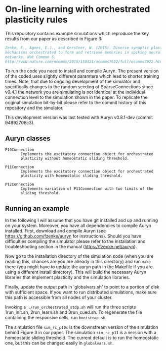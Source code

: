# On-line learning with orchestrated plasticity rules

This repository contains example  simulations which reproduce the key results
from our paper as described in Figure 3:

```bibtex
Zenke, F., Agnes, E.J., and Gerstner, W. (2015). Diverse synaptic plasticity
mechanisms orchestrated to form and retrieve memories in spiking neural
networks. Nat Commun 6.
http://www.nature.com/ncomms/2015/150421/ncomms7922/full/ncomms7922.html
```


To run the code you need to install and compile Auryn. The present version of
the coded uses slightly different paramters which lead to shorter training
times. Note, that due to ongoing development of the simulator and specifically
changes to the random seeding of SparseConnections since v0.4.1 the network you
are simulating is not identical at the individual connection level to the
simulation shown in the paper. To replicate the original simulation bit-by-bit
please refer to the commit history of this repository and the simulator.


This development version was last tested with Auryn v0.8.1-dev (commit
94892708c3).  


## Auryn classes

```
P10Connection 
       Implements the excitatory connection object for orchestrated
       plasticity without homeostatic sliding threshold.

P11Connection 
       Implements the excitatory connection object for orchestrated
       plasticity with homeostatic sliding threshold.

P12Connection 
       Implements variation of P11Connection with two limits of the
       sliding threshold.
```



## Running an example

In the following I will assume that you have git installed and up and running
on your system. Moreover, you have all dependencies to compile Auryn installed.
First, download and compile Auryn (see https://github.com/fzenke/auryn for
instructions). Should you have difficulties compiling the simulator please
refer to the installation and troubleshooting section in the manual
(https://fzenke.net/auryn).

Now go to the installation directory of the simulation code (when you are
reading this, chances are you are already in this directory) and run `make`
there (you might have to update the auryn path in the Makefile if you are using
a different install directory). This will build the necessary Auryn libraries
that implement plasticity and the simulation libraries. 

Finally, update the output path in 'globalvars.sh' to point to a portion of
disk with sufficient space. If you want to run distributed simulations, make
sure this path is accessible from all nodes of your cluster.

Invoking `$ ./run_orchestrated_stdp.sh` will run the three scripts
1run_init.sh, 2run_learn.sh and 3run_cued.sh. To regenerate the file containing
the responsive cells, run `bootstrap.sh`. 

The simulation file `sim_rc_p10c` is the downstream version of the simulation
behind Figure 3 in our paper.  The simulation `sim_rc_p11` is a version with a
homeostatic sliding threshold. The current default  is to run the homeostatic
one, but this can be changed easily in `globalvars.sh`. 
